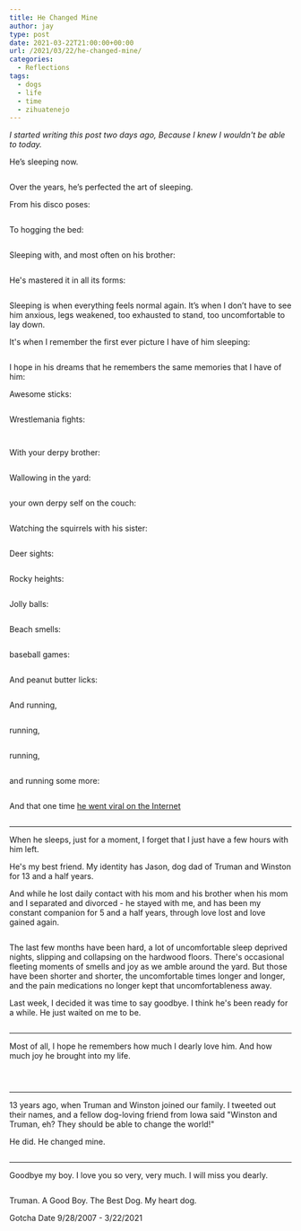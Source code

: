 ```yaml
---
title: He Changed Mine
author: jay
type: post
date: 2021-03-22T21:00:00+00:00
url: /2021/03/22/he-changed-mine/
categories:
  - Reflections
tags:
  - dogs
  - life
  - time
  - zihuatenejo
---
```


*I started writing this post two days ago, Because I knew I wouldn't be able to today.*

He’s sleeping now.

<a href="https://photos.rambleon.org/PhotoShare/n-sRqtzP/i-x2pmTDk/A"><img src="https://photos.smugmug.com/photos/i-x2pmTDk/0/2f131d3f/L/i-x2pmTDk-L.jpg" alt=""></a>

Over the years, he’s perfected the art of sleeping.

From his disco poses:

<a href="https://photos.rambleon.org/PhotoShare/n-sRqtzP/i-bSnx2g9/A"><img src="https://photos.smugmug.com/photos/i-bSnx2g9/0/b1f16895/L/i-bSnx2g9-L.jpg" alt=""></a>

To hogging the bed:

<a href="https://photos.rambleon.org/All/Animals/i-FLJPQCt/A"><img src="https://photos.smugmug.com/All/Animals/i-FLJPQCt/1/8cf8456c/L/DSC_5650-L.jpg" alt=""></a>

Sleeping with, and most often on his brother:

<a href="https://photos.rambleon.org/PhotoShare/n-sRqtzP/i-hJLMKZZ/A"><img src="https://photos.smugmug.com/photos/i-hJLMKZZ/0/e8c9ec1f/L/i-hJLMKZZ-L.jpg" alt=""></a>

He's mastered it in all its forms:

<a href="https://photos.rambleon.org/PhotoShare/n-sRqtzP/i-33BGFsW/A"><img src="https://photos.smugmug.com/photos/i-33BGFsW/0/afcc744d/L/i-33BGFsW-L.jpg" alt=""></a>

Sleeping is when everything feels normal again. It’s when I don’t have to see him anxious, legs weakened, too exhausted to stand, too uncomfortable to lay down.

It's when I remember the first ever picture I have of him sleeping:

<a href="https://photos.rambleon.org/PhotoShare/n-sRqtzP/i-TxgnDNB/A"><img src="https://photos.smugmug.com/photos/i-TxgnDNB/0/ef7c812f/L/i-TxgnDNB-L.jpg" alt=""></a>

I hope in his dreams that he remembers the same memories that I have of him:

Awesome sticks:

<a href="https://photos.rambleon.org/PhotoShare/n-sRqtzP/i-4M7qRvm/A"><img src="https://photos.smugmug.com/photos/i-4M7qRvm/0/2c19df2b/L/i-4M7qRvm-L.jpg" alt=""></a>

Wrestlemania fights:

<a href="https://photos.rambleon.org/PhotoShare/n-sRqtzP/i-NHS9pz9/A"><img src="https://photos.smugmug.com/photos/i-NHS9pz9/0/e4ad2956/L/i-NHS9pz9-L.jpg" alt=""></a>

<a href="https://photos.rambleon.org/PhotoShare/n-sRqtzP/i-j6xgQ6W/A"><img src="https://photos.smugmug.com/photos/i-j6xgQ6W/0/c06e20ef/L/i-j6xgQ6W-L.jpg" alt=""></a>

With your derpy brother:

<a href="https://photos.rambleon.org/PhotoShare/n-sRqtzP/i-xWK2nPg/A"><img src="https://photos.smugmug.com/photos/i-xWK2nPg/0/8634c12e/L/i-xWK2nPg-L.jpg" alt=""></a>

Wallowing in the yard:

<a href="https://photos.rambleon.org/PhotoShare/n-sRqtzP/i-R2QJT4T/A"><img src="https://photos.smugmug.com/photos/i-R2QJT4T/0/a93b0fe1/L/i-R2QJT4T-L.jpg" alt=""></a>

your own derpy self on the couch:

<a href="https://photos.rambleon.org/PhotoShare/n-sRqtzP/i-TCQRFVh/A"><img src="https://photos.smugmug.com/photos/i-TCQRFVh/0/21fb61b7/L/i-TCQRFVh-L.jpg" alt=""></a>

Watching the squirrels with his sister:

<a href="https://photos.rambleon.org/PhotoShare/n-sRqtzP/i-nRt6JTJ/A"><img src="https://photos.smugmug.com/photos/i-nRt6JTJ/0/7ccb287f/L/i-nRt6JTJ-L.jpg" alt=""></a>

Deer sights:

<a href="https://photos.rambleon.org/All/Mountain-Trip-2012/i-M5GRfBs/A"><img src="https://photos.smugmug.com/All/Mountain-Trip-2012/i-M5GRfBs/0/693c306e/L/DSC_7046-L.jpg" alt=""></a>

Rocky heights:

<a href="https://photos.rambleon.org/PhotoShare/n-sRqtzP/i-sKXqdxk/A"><img src="https://photos.smugmug.com/photos/i-sKXqdxk/0/966a10b8/L/i-sKXqdxk-L.jpg" alt=""></a>

Jolly balls:

<a href="https://photos.rambleon.org/PhotoShare/n-sRqtzP/i-4TH9bDR/A"><img src="https://photos.smugmug.com/photos/i-4TH9bDR/0/58518d62/L/i-4TH9bDR-L.jpg" alt=""></a>

Beach smells:

<a href="https://photos.rambleon.org/PhotoShare/n-sRqtzP/i-SHDdsMv/A"><img src="https://photos.smugmug.com/photos/i-SHDdsMv/0/f5ee2a94/L/i-SHDdsMv-L.jpg" alt=""></a>

baseball games:

<a href="https://photos.rambleon.org/PhotoShare/n-sRqtzP/i-Z7cnTvX/A"><img src="https://photos.smugmug.com/photos/i-Z7cnTvX/0/d9c40dc1/L/i-Z7cnTvX-L.jpg" alt=""></a>

And peanut butter licks:

<a href="https://photos.rambleon.org/PhotoShare/n-sRqtzP/i-WVdgWF4/A"><img src="https://photos.smugmug.com/photos/i-WVdgWF4/0/3f0454ce/L/i-WVdgWF4-L.jpg" alt=""></a>

And running,

<a href="https://photos.rambleon.org/PhotoShare/n-sRqtzP/i-PHZFjnM/A"><img src="https://photos.smugmug.com/photos/i-PHZFjnM/0/78cc9e3d/L/i-PHZFjnM-L.jpg" alt=""></a>

running,

<a href="https://photos.rambleon.org/PhotoShare/n-sRqtzP/i-73L5nz7/A"><img src="https://photos.smugmug.com/photos/i-73L5nz7/0/4c949b67/L/i-73L5nz7-L.jpg" alt=""></a>

running,

<a href="https://photos.rambleon.org/PhotoShare/n-sRqtzP/i-7vKWv5k/A"><img src="https://photos.smugmug.com/photos/i-7vKWv5k/0/07516e65/L/i-7vKWv5k-L.jpg" alt=""></a>

and running some more:

<a href="https://photos.rambleon.org/PhotoShare/n-sRqtzP/i-Xd6d5mN/A"><img src="https://photos.smugmug.com/photos/i-Xd6d5mN/0/5560c1db/L/i-Xd6d5mN-L.jpg" alt=""></a>

And that one time [he went viral on the Internet](https://twitter.com/jasonadamyoung/status/1137429208035155968?s=20)

<a href="https://photos.rambleon.org/PhotoShare/n-sRqtzP/i-kFDKjQQ/A"><img src="https://photos.smugmug.com/photos/i-kFDKjQQ/0/6d3fb99e/L/i-kFDKjQQ-L.jpg" alt=""></a>

---

When he sleeps, just for a moment, I forget that I just have a few hours with him left.

He's my best friend. My identity has Jason, dog dad of Truman and Winston for 13 and a half years.

And while he lost daily contact with his mom and his brother when his mom and I separated and divorced - he stayed with me, and has been my constant companion for 5 and a half years, through love lost and love gained again.

<a href="https://photos.rambleon.org/PhotoShare/n-sRqtzP/i-D3DJstS/A"><img src="https://photos.smugmug.com/photos/i-D3DJstS/0/57d3c274/L/i-D3DJstS-L.jpg" alt=""></a>

The last few months have been hard, a lot of uncomfortable sleep deprived nights, slipping and collapsing on the hardwood floors. There's occasional fleeting moments of smells and joy as we amble around the yard. But those have been shorter and shorter, the uncomfortable times longer and longer, and the pain medications no longer kept that uncomfortableness away.

Last week, I decided it was time to say goodbye. I think he's been ready for a while. He just waited on me to be.

<a href="https://photos.rambleon.org/PhotoShare/n-sRqtzP/i-wRLKvPs/A"><img src="https://photos.smugmug.com/photos/i-wRLKvPs/0/9f194a78/XL/i-wRLKvPs-XL.jpg" alt=""></a>

---

Most of all, I hope he remembers how much I dearly love him. And how much joy he brought into my life.

<a href="https://photos.rambleon.org/PhotoShare/n-sRqtzP/i-Bvp4P4G/A"><img src="https://photos.smugmug.com/photos/i-Bvp4P4G/0/3e113866/L/i-Bvp4P4G-L.jpg" alt=""></a>

<a href="https://photos.rambleon.org/PhotoShare/n-sRqtzP/i-BqVKjQs/A"><img src="https://photos.smugmug.com/photos/i-BqVKjQs/0/89215300/L/i-BqVKjQs-L.jpg" alt=""></a>

<a href="https://photos.rambleon.org/PhotoShare/n-sRqtzP/i-qch7V8x/A"><img src="https://photos.smugmug.com/photos/i-qch7V8x/0/cc69a7e9/L/i-qch7V8x-L.jpg" alt=""></a>

---

13 years ago, when Truman and Winston joined our family. I tweeted out their names, and a fellow dog-loving friend from Iowa said "Winston and Truman, eh? They should be able to change the world!"

He did. He changed mine.

<a href="https://photos.rambleon.org/PhotoShare/n-sRqtzP/i-hZKjGfs/A"><img src="https://photos.smugmug.com/photos/i-hZKjGfs/0/c858ee4b/L/i-hZKjGfs-L.jpg" alt=""></a>

---

Goodbye my boy. I love you so very, very much. I will miss you dearly.

<a href="https://photos.rambleon.org/PhotoShare/n-sRqtzP/i-7hvtkqc/A"><img src="https://photos.smugmug.com/photos/i-7hvtkqc/0/92fb121d/XL/i-7hvtkqc-XL.jpg" alt=""></a>

Truman. A Good Boy. The Best Dog. My heart dog.

Gotcha Date 9/28/2007 - 3/22/2021

